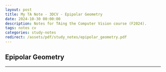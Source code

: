 ```yaml
---
layout: post
title: My TA Note - 3DCV - Epipolar Geometry
date: 2024-10-30 00:00:00
description: Notes for TAing the Computer Vision course (F2024).
tags: notes cv
categories: study-notes
redirect: /assets/pdf/study_notes/epipolar_geometry.pdf
---
```


## Epipolar Geometry

---
